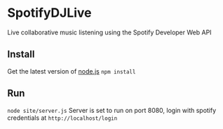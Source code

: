 # SpotifyDJLive
Live collaborative music listening using the Spotify Developer Web API

## Install
Get the latest version of [node.js](https://nodejs.org)
`npm install`

## Run
`node site/server.js`
Server is set to run on port 8080, login with spotify credentials at `http://localhost/login`
